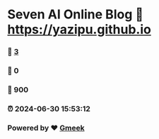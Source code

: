# Seven AI Online Blog :link: https://yazipu.github.io 
### :page_facing_up: [3](https://yazipu.github.io/tag.html) 
### :speech_balloon: 0 
### :hibiscus: 900 
### :alarm_clock: 2024-06-30 15:53:12 
### Powered by :heart: [Gmeek](https://github.com/Meekdai/Gmeek)
